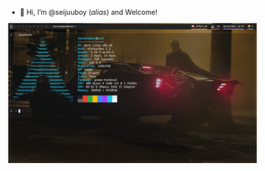 - 👋 Hi, I’m @seijuuboy (*alias*) and Welcome!

![1](screenshots/neofetch_d.png)

<!---
seijuuboy/seijuuboy is a ✨ special ✨ repository because its `README.md` (this file) appears on your GitHub profile.
You can click the Preview link to take a look at your changes.
--->
